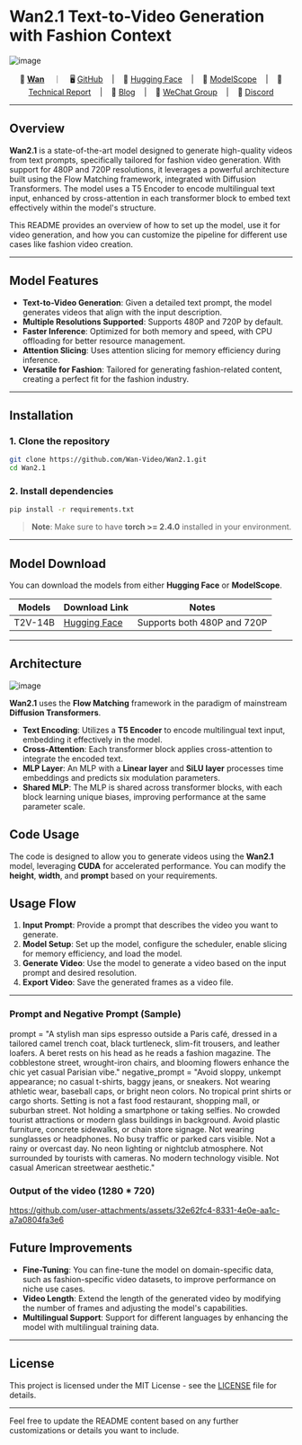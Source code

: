 
# Wan2.1 Text-to-Video Generation with Fashion Context

![image](https://github.com/user-attachments/assets/d594fd82-fe67-48ad-bf0c-2f697d50a7b2)


<p align="center">
    💜 <a href="https://wan.video"><b>Wan</b></a> &nbsp&nbsp ｜ &nbsp&nbsp 🖥️ <a href="https://github.com/Wan-Video/Wan2.1">GitHub</a> &nbsp&nbsp | &nbsp&nbsp 🤗 <a href="https://huggingface.co/Wan-AI/">Hugging Face</a> &nbsp&nbsp | &nbsp&nbsp 🤖 <a href="https://modelscope.cn/organization/Wan-AI">ModelScope</a> &nbsp&nbsp | &nbsp&nbsp 📑 <a href="https://arxiv.org/abs/2503.20314">Technical Report</a> &nbsp&nbsp | &nbsp&nbsp 📑 <a href="https://wan.video/welcome?spm=a2ty_o02.30011076.0.0.6c9ee41eCcluqg">Blog</a> &nbsp&nbsp | &nbsp&nbsp 💬 <a href="https://gw.alicdn.com/imgextra/i2/O1CN01tqjWFi1ByuyehkTSB_!!6000000000015-0-tps-611-1279.jpg">WeChat Group</a> &nbsp&nbsp | &nbsp&nbsp 📖 <a href="https://discord.gg/AKNgpMK4Yj">Discord</a>
</p>

---

## Overview

**Wan2.1** is a state-of-the-art model designed to generate high-quality videos from text prompts, specifically tailored for fashion video generation. With support for 480P and 720P resolutions, it leverages a powerful architecture built using the Flow Matching framework, integrated with Diffusion Transformers. The model uses a T5 Encoder to encode multilingual text input, enhanced by cross-attention in each transformer block to embed text effectively within the model's structure.

This README provides an overview of how to set up the model, use it for video generation, and how you can customize the pipeline for different use cases like fashion video creation.

---

## Model Features

* **Text-to-Video Generation**: Given a detailed text prompt, the model generates videos that align with the input description.
* **Multiple Resolutions Supported**: Supports 480P and 720P by default.
* **Faster Inference**: Optimized for both memory and speed, with CPU offloading for better resource management.
* **Attention Slicing**: Uses attention slicing for memory efficiency during inference.
* **Versatile for Fashion**: Tailored for generating fashion-related content, creating a perfect fit for the fashion industry.

---

## Installation

### 1. Clone the repository

```sh
git clone https://github.com/Wan-Video/Wan2.1.git
cd Wan2.1
```

### 2. Install dependencies

```sh
pip install -r requirements.txt
```

> **Note**: Make sure to have **torch >= 2.4.0** installed in your environment.

---

## Model Download

You can download the models from either **Hugging Face** or **ModelScope**.

| Models  | Download Link                                                          | Notes                       |
| ------- | ---------------------------------------------------------------------- | --------------------------- |
| T2V-14B | [Hugging Face](https://huggingface.co/Wan-AI/Wan2.1-T2V-14B-Diffusers) | Supports both 480P and 720P |

---

## Architecture
![image](https://github.com/user-attachments/assets/0bc19f72-e99d-4270-b8f8-5e483207d3c9)

**Wan2.1** uses the **Flow Matching** framework in the paradigm of mainstream **Diffusion Transformers**.

* **Text Encoding**: Utilizes a **T5 Encoder** to encode multilingual text input, embedding it effectively in the model.
* **Cross-Attention**: Each transformer block applies cross-attention to integrate the encoded text.
* **MLP Layer**: An MLP with a **Linear layer** and **SiLU layer** processes time embeddings and predicts six modulation parameters.
* **Shared MLP**: The MLP is shared across transformer blocks, with each block learning unique biases, improving performance at the same parameter scale.



## Code Usage

The code is designed to allow you to generate videos using the **Wan2.1** model, leveraging **CUDA** for accelerated performance. You can modify the **height**, **width**, and **prompt** based on your requirements.


## Usage Flow

1. **Input Prompt**: Provide a prompt that describes the video you want to generate.
2. **Model Setup**: Set up the model, configure the scheduler, enable slicing for memory efficiency, and load the model.
3. **Generate Video**: Use the model to generate a video based on the input prompt and desired resolution.
4. **Export Video**: Save the generated frames as a video file.


---

### Prompt and Negative Prompt (Sample) 
prompt = "A stylish man sips espresso outside a Paris café, dressed in a tailored camel trench coat, black turtleneck, slim-fit trousers, and leather loafers. A beret rests on his head as he reads a fashion magazine. The cobblestone street, wrought-iron chairs, and blooming flowers enhance the chic yet casual Parisian vibe."
negative_prompt = "Avoid sloppy, unkempt appearance; no casual t-shirts, baggy jeans, or sneakers. Not wearing athletic wear, baseball caps, or bright neon colors. No tropical print shirts or cargo shorts. Setting is not a fast food restaurant, shopping mall, or suburban street. Not holding a smartphone or taking selfies. No crowded tourist attractions or modern glass buildings in background. Avoid plastic furniture, concrete sidewalks, or chain store signage. Not wearing sunglasses or headphones. No busy traffic or parked cars visible. Not a rainy or overcast day. No neon lighting or nightclub atmosphere. Not surrounded by tourists with cameras. No modern technology visible. Not casual American streetwear aesthetic."

### Output of the video (1280 * 720) 

https://github.com/user-attachments/assets/32e62fc4-8331-4e0e-aa1c-a7a0804fa3e6



## Future Improvements

* **Fine-Tuning**: You can fine-tune the model on domain-specific data, such as fashion-specific video datasets, to improve performance on niche use cases.
* **Video Length**: Extend the length of the generated video by modifying the number of frames and adjusting the model's capabilities.
* **Multilingual Support**: Support for different languages by enhancing the model with multilingual training data.

---

## License

This project is licensed under the MIT License - see the [LICENSE](LICENSE) file for details.

---

Feel free to update the README content based on any further customizations or details you want to include.
